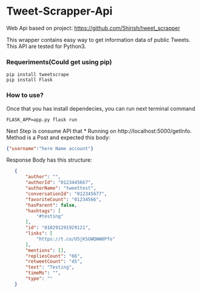 # Tweet-Scrapper-Api

Web Api based on project: https://github.com/5hirish/tweet_scrapper

This wrapper contains easy way to get information data of public Tweets.
This API are tested for Python3.


### Requeriments(Could get using pip)

```
pip install tweetscrape
pip install Flask
```


### How to use?

Once that you has install dependecies, you can run next terminal command

```
FLASK_APP=app.py flask run
```
Next Step is consume API that * Running on http://localhost:5000/getInfo.
Method is a Post and expected this body:

```json
{"username":"here Name account"}
```
Response Body has this structure: 

```json
   {
       "author": "",
       "authorId": "0123445667",
       "authorName": "tweettest",
       "conversationId": "012345677",
       "favoriteCount": "01234566",
       "hasParent": false,
       "hashtags": [
           "#testing"
       ],
       "id": "010291291929121",
       "links": [
           "https://t.co/U5jKSGWQWW8Pfo"
       ],
       "mentions": [],
       "repliesCount": "66",
       "retweetCount": "45",
       "text": "Testing",
       "timeMs": "",
       "type": ""
   }
```




